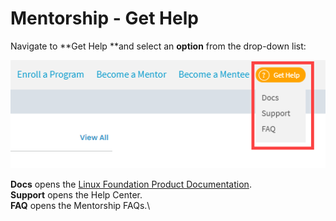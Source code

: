 # Mentorship - Get Help

Navigate to **Get Help **and select an **option** from the drop-down list:

![](<../.gitbook/assets/mentorship get help.png>)

**Docs** opens the [Linux Foundation Product Documentation](https://docs.linuxfoundation.org/lfx/mentorship).\
**Support** opens the Help Center.\
**FAQ** opens the Mentorship FAQs.\
